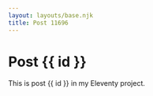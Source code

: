 ```yaml
---
layout: layouts/base.njk
title: Post 11696
---
```


# Post {{ id }}

This is post {{ id }} in my Eleventy project.
